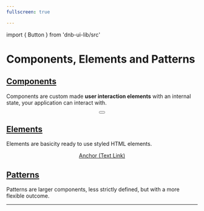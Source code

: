 ```yaml
---
fullscreen: true

---
```


import { Button } from 'dnb-ui-lib/src'

<Intro>

# Components, Elements and Patterns

## [Components](!/uilib/components)

Components are custom made **user interaction elements** with an internal state, your application can interact with.

<div className="example-box" align="center">
  <Button text="Button"  href="/uilib/components/button" target="_blank" />
</div>

## [Elements](!/uilib/elements)

Elements are basicity ready to use styled HTML elements.

<div className="example-box" align="center">
  <a className="dnb-anchor" href="!/uilib/elements/anchor" target="_blank">Anchor (Text Link)</a>
</div>

## [Patterns](!/uilib/patterns)

Patterns are larger components, less strictly defined, but with a more flexible outcome.

---

<IntroFooter href="/uilib/intro/12-usage-of-components-elements" text="Next - Usage of Components and Patterns" />

</Intro>
